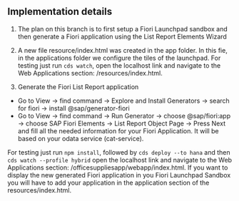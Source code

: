 ## Implementation details

1. The plan on this branch is to first setup a Fiori Launchpad sandbox and then generate a Fiori application using the List Report Elements Wizard

1. A new file resource/index.html was created in the app folder. In this fie, in the applications folder we configure the tiles of the launchpad.
For testing just run `cds watch`, open the localhost link and navigate to the Web Applications section: /resources/index.html. 

2. Generate the Fiori List Report application
- Go to View -> find command -> Explore and Install Generators -> search for fiori -> install @sap/generator-fiori
- Go to View -> find command -> Run Generator -> choose @sap/fiori:app -> choose SAP Fiori Elements -> List Report Object Page -> Press Next and fill all the needed information for your Fiori Application. It will be based on your odata service (cat-service).

For testing just run `npm install`, followed by `cds deploy --to hana` and then `cds watch --profile hybrid`
open the localhost link and navigate to the Web Applications section: /officesuppliesapp/webapp/index.html. 
If you want to display the new generated Fiori application in you Fiori Launchpad Sandbox you will have to add your application in the application section of the resources/index.html.
